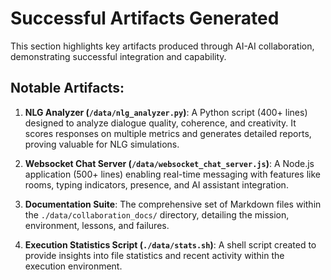 # Successful Artifacts Generated

This section highlights key artifacts produced through AI-AI collaboration, demonstrating successful integration and capability.

## Notable Artifacts:

1.  **NLG Analyzer (`/data/nlg_analyzer.py`)**: A Python script (400+ lines) designed to analyze dialogue quality, coherence, and creativity. It scores responses on multiple metrics and generates detailed reports, proving valuable for NLG simulations.

2.  **Websocket Chat Server (`/data/websocket_chat_server.js`)**: A Node.js application (500+ lines) enabling real-time messaging with features like rooms, typing indicators, presence, and AI assistant integration.

3.  **Documentation Suite**: The comprehensive set of Markdown files within the `./data/collaboration_docs/` directory, detailing the mission, environment, lessons, and failures.

4.  **Execution Statistics Script (`./data/stats.sh`)**: A shell script created to provide insights into file statistics and recent activity within the execution environment.
